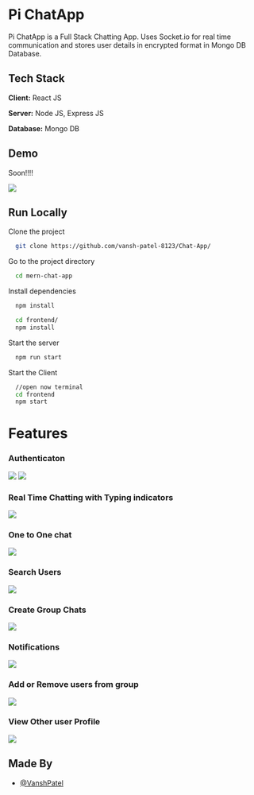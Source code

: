 
# Pi ChatApp

Pi ChatApp is a Full Stack Chatting App.
Uses Socket.io for real time communication and stores user details in encrypted format in Mongo DB Database.
## Tech Stack

**Client:** React JS

**Server:** Node JS, Express JS

**Database:** Mongo DB
  
## Demo

Soon!!!!

![](https://github.com/vansh-patel-8123/Chat-App/blob/main/screenshots/group%20%2B%20notif.PNG)

## Run Locally

Clone the project

```bash
  git clone https://github.com/vansh-patel-8123/Chat-App/
```

Go to the project directory

```bash
  cd mern-chat-app
```

Install dependencies

```bash
  npm install
```

```bash
  cd frontend/
  npm install
```

Start the server

```bash
  npm run start
```
Start the Client

```bash
  //open now terminal
  cd frontend
  npm start
```

  
# Features

### Authenticaton
![](https://github.com/vansh-patel-8123/Chat-App/blob/main/screenshots/login.PNG)
![](https://github.com/vansh-patel-8123/Chat-App/blob/main/screenshots/signup.PNG)
### Real Time Chatting with Typing indicators
![](https://github.com/vansh-patel-8123/Chat-App//blob/main/screenshots/real-time.PNG)
### One to One chat
![](https://github.com/vansh-patel-8123/Chat-App/blob/main/screenshots/mainscreen.PNG)
### Search Users
![](https://github.com/vansh-patel-8123/Chat-App/blob/main/screenshots/search.PNG)
### Create Group Chats
![](https://github.com/vansh-patel-8123/Chat-App/blob/main/screenshots/new%20grp.PNG)
### Notifications 
![](https://github.com/vansh-patel-8123/Chat-App/blob/main/screenshots/group%20%2B%20notif.PNG)
### Add or Remove users from group
![](https://github.com/vansh-patel-8123/Chat-App/blob/main/screenshots/add%20rem.PNG)
### View Other user Profile
![](https://github.com/vansh-patel-8123/Chat-App/blob/main/screenshots/profile.PNG)
## Made By

- [@VanshPatel](https://github.com/vansh-patel-8123/Chat-App/)
